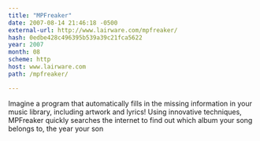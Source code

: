 ```yaml
---
title: "MPFreaker"
date: 2007-08-14 21:46:18 -0500
external-url: http://www.lairware.com/mpfreaker/
hash: 0edbe428c496395b539a39c21fca5622
year: 2007
month: 08
scheme: http
host: www.lairware.com
path: /mpfreaker/

---
```


Imagine a program that automatically fills in the missing information in your music library, including artwork and lyrics! Using innovative techniques, MPFreaker quickly searches the internet to find out which album your song belongs to, the year your son
